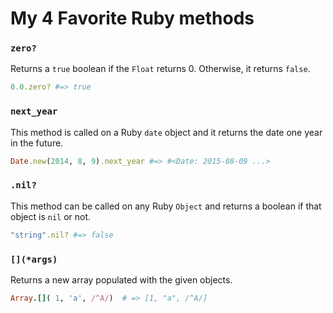 # My 4 Favorite Ruby methods
### `zero?`
Returns a `true` boolean if the `Float` returns 0. Otherwise, it returns `false`.
```ruby
0.0.zero? #=> true
```
### `next_year`
This method is called on a Ruby `date` object and it returns the date one year in the future.
```ruby
Date.new(2014, 8, 9).next_year #=> #<Date: 2015-08-09 ...>
```
### `.nil?`
This method can be called on any Ruby `Object` and returns a boolean if that object is `nil` or not. 
```ruby
"string".nil? #=> false
```
### `[](*args)`
Returns a new array populated with the given objects.
```ruby
Array.[]( 1, 'a', /^A/)  # => [1, "a", /^A/]
```